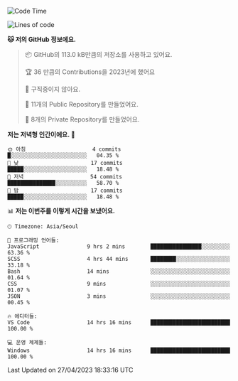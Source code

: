   <!--START_SECTION:waka-->
![Code Time](http://img.shields.io/badge/Code%20Time-12%20hrs%2016%20mins-blue)

![Lines of code](https://img.shields.io/badge/%EC%A0%80%EB%8A%94%20%EC%97%AC%ED%83%9C%EA%B9%8C%EC%A7%80%20-3.5%20million%20%EC%A4%84%EC%9D%98%20%EC%BD%94%EB%93%9C%EB%A5%BC%20%EC%9E%91%EC%84%B1%ED%96%88%EC%96%B4%EC%9A%94.-blue)

**🐱 저의 GitHub 정보에요.** 

> 📦 GitHub의 113.0 kB만큼의 저장소를 사용하고 있어요. 
 > 
> 🏆 36 만큼의 Contributions을 2023년에 했어요
 > 
> 🚫 구직중이지 않아요.
 > 
> 📜 11개의 Public Repository를 만들었어요. 
 > 
> 🔑 8개의 Private Repository를 만들었어요. 
 > 
**저는 저녁형 인간이에요. 🦉** 

```text
🌞 아침                     4 commits           █░░░░░░░░░░░░░░░░░░░░░░░░   04.35 % 
🌆 낮　                     17 commits          █████░░░░░░░░░░░░░░░░░░░░   18.48 % 
🌃 저녁                     54 commits          ███████████████░░░░░░░░░░   58.70 % 
🌙 밤　                     17 commits          █████░░░░░░░░░░░░░░░░░░░░   18.48 % 
```


📊 **저는 이번주를 이렇게 시간을 보냈어요.** 

```text
🕑︎ Timezone: Asia/Seoul

💬 프로그래밍 언어들: 
JavaScript               9 hrs 2 mins        ████████████████░░░░░░░░░   63.36 % 
SCSS                     4 hrs 44 mins       ████████░░░░░░░░░░░░░░░░░   33.18 % 
Bash                     14 mins             ░░░░░░░░░░░░░░░░░░░░░░░░░   01.64 % 
CSS                      9 mins              ░░░░░░░░░░░░░░░░░░░░░░░░░   01.07 % 
JSON                     3 mins              ░░░░░░░░░░░░░░░░░░░░░░░░░   00.45 % 

🔥 에디터들: 
VS Code                  14 hrs 16 mins      █████████████████████████   100.00 % 

💻 운영 체제들: 
Windows                  14 hrs 16 mins      █████████████████████████   100.00 % 
```


 Last Updated on 27/04/2023 18:33:16 UTC
<!--END_SECTION:waka-->
